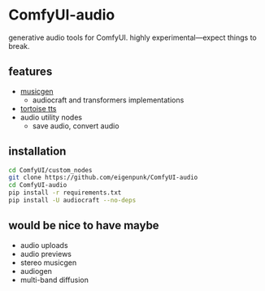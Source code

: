 # ComfyUI-audio

generative audio tools for ComfyUI. highly experimental&mdash;expect things to break.

## features
- [musicgen](https://facebookresearch.github.io/audiocraft/docs/MUSICGEN.html)
    - audiocraft and transformers implementations
- [tortoise tts](https://github.com/neonbjb/tortoise-tts)
- audio utility nodes
    - save audio, convert audio

## installation
```bash
cd ComfyUI/custom_nodes
git clone https://github.com/eigenpunk/ComfyUI-audio
cd ComfyUI-audio
pip install -r requirements.txt
pip install -U audiocraft --no-deps
```

## would be nice to have maybe
- audio uploads
- audio previews
- stereo musicgen
- audiogen
- multi-band diffusion
